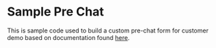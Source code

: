 # Sample Pre Chat
This is sample code used to build a custom pre-chat form for customer demo based on documentation found [here](https://developer.salesforce.com/docs/atlas.en-us.snapins_web_dev.meta/snapins_web_dev/snapins_web_lightning_components_prechat_sample_aura.htm). 
